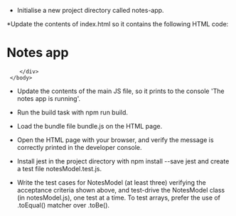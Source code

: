 * Initialise a new project directory called notes-app.


*Update the contents of index.html so it contains the following HTML code:
  <!doctype html>
  <html>
     <head>
        <title>Notes app</title>
     </head>
     <body>
        <h1>Notes app</h1>
        <div id="main-container">

        </div>
     </body>
  </html>

* Update the contents of the main JS file, so it prints to the console 'The notes app is running'.
* Run the build task with npm run build.
* Load the bundle file bundle.js on the HTML page.
* Open the HTML page with your browser, and verify the message is correctly printed in the developer console.


* Install jest in the project directory with npm install --save jest and create a test file notesModel.test.js.
* Write the test cases for NotesModel (at least three) verifying the acceptance criteria shown above, and test-drive the NotesModel class (in notesModel.js), one test at a time. To test arrays, prefer the use of .toEqual() matcher over .toBe().
